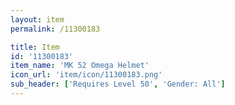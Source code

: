 ```yaml
---
layout: item
permalink: /11300183

title: Item
id: '11300183'
item_name: 'MK 52 Omega Helmet'
icon_url: 'item/icon/11300183.png'
sub_header: ['Requires Level 50', 'Gender: All']
---
```

